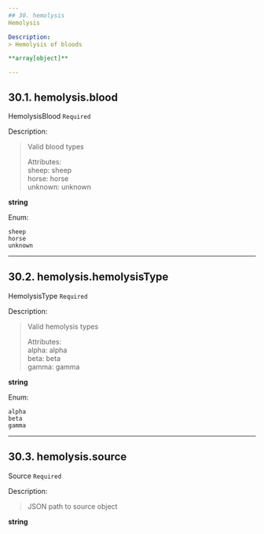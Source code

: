 ```yaml
---
## 30. hemolysis
Hemolysis  

Description:
> Hemolysis of bloods  

**array[object]**

---
```

## 30.1. hemolysis.blood
HemolysisBlood  `Required`

Description:
> Valid blood types  
>  
> Attributes:  
>     sheep: sheep  
>     horse: horse  
>     unknown: unknown  

**string**

Enum:

	sheep
	horse
	unknown

---
## 30.2. hemolysis.hemolysisType
HemolysisType  `Required`

Description:
> Valid hemolysis types  
>  
> Attributes:  
>     alpha: alpha  
>     beta: beta  
>     gamma: gamma  

**string**

Enum:

	alpha
	beta
	gamma

---
## 30.3. hemolysis.source
Source  `Required`

Description:
> JSON path to source object  

**string**
